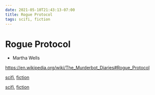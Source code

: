 ```yaml
---
date: 2021-05-10T21:43:13-07:00
title: Rogue Protocol
tags: scifi, fiction
---
```


# Rogue Protocol

* Martha Wells

https://en.wikipedia.org/wiki/The_Murderbot_Diaries#Rogue_Protocol

<!-- TAGS:START -->
[scifi](./scifi), [fiction](./fiction)
<!-- TAGS:END -->


<!-- TAGS:START -->
[scifi](./scifi), [fiction](./fiction)
<!-- TAGS:END -->
